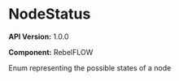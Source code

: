 # NodeStatus

**API Version:** 1.0.0

**Component:** RebelFLOW

Enum representing the possible states of a node

